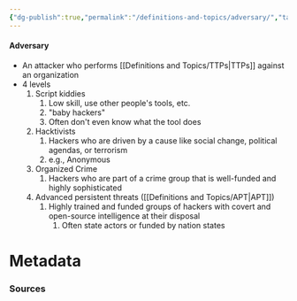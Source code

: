 ```yaml
---
{"dg-publish":true,"permalink":"/definitions-and-topics/adversary/","tags":["defs_sec"],"updated":"2025-06-12T15:10:31.473-07:00"}
---
```


#### Adversary
- An attacker who performs [[Definitions and Topics/TTPs\|TTPs]] against an organization
-  4 levels
	1.  Script kiddies
		1.  Low skill, use other people's tools, etc.
		2.  "baby hackers"
		3.  Often don't even know what the tool does
	2.  Hacktivists
		1.  Hackers who are driven by a cause like social change, political agendas, or terrorism
		2.  e.g., Anonymous
	3.  Organized Crime
		1.  Hackers who are part of a crime group that is well-funded and highly sophisticated
	4.  Advanced persistent threats ([[Definitions and Topics/APT\|APT]])
		1.  Highly trained and funded groups of hackers with covert and open-source intelligence at their disposal
			1.  Often state actors or funded by nation states






# Metadata

### Sources